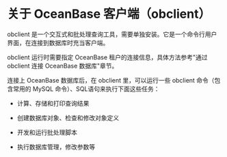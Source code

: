 关于 OceanBase 客户端（obclient）
===============================================

obclient 是一个交互式和批处理查询工具，需要单独安装。它是一个命令行用户界面，在连接到数据库时充当客户端。

obclient 运行时需要指定 OceanBase 租户的连接信息，具体方法参考"通过 obclient 连接 OceanBase 数据库"章节。

连接上 OceanBase 数据库后，在 obclient 里，可以运行一些 obclient 命令（包含常用的 MySQL 命令）、SQL语句来执行下面这些任务：

* 计算、存储和打印查询结果

* 创建数据库对象、检查和修改对象定义

* 开发和运行批处理脚本

* 执行数据库管理，修改参数等
